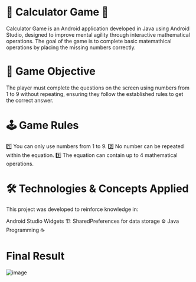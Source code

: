 # 📱 Calculator Game 🧮

Calculator Game is an Android application developed in Java using Android Studio, designed to improve mental agility through interactive mathematical operations. The goal of the game is to complete basic matemathical operations by placing the missing numbers correctly.

# 🎯 Game Objective
The player must complete the questions on the screen using numbers from 1 to 9 without repeating, ensuring they follow the established rules to get the correct answer.

# 🕹️ Game Rules
1️⃣ You can only use numbers from 1 to 9.
2️⃣ No number can be repeated within the equation.
3️⃣ The equation can contain up to 4 mathematical operations.

# 🛠️ Technologies & Concepts Applied
This project was developed to reinforce knowledge in:

Android Studio Widgets 🏗️
SharedPreferences for data storage ⚙️
Java Programming ☕

# Final Result

![image](https://github.com/user-attachments/assets/5fda0687-231a-4cb6-a6ca-2c31fc6b10c8)
